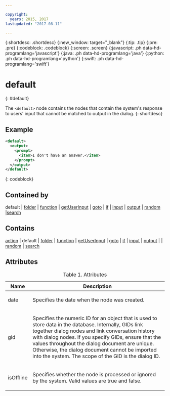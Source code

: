 ```yaml
---

copyright:
  years: 2015, 2017
lastupdated: "2017-08-11"

---
```


{:shortdesc: .shortdesc}
{:new_window: target="_blank"}
{:tip: .tip}
{:pre: .pre}
{:codeblock: .codeblock}
{:screen: .screen}
{:javascript: .ph data-hd-programlang='javascript'}
{:java: .ph data-hd-programlang='java'}
{:python: .ph data-hd-programlang='python'}
{:swift: .ph data-hd-programlang='swift'}

# default
{: #default}

The `<default>` node contains the nodes that contain the system's response to users' input that cannot be matched to output in the dialog.
{: shortdesc}

## Example

```xml
<default>
  <output>
    <prompt>
      <item>I don't have an answer.</item>
    </prompt>
  </output>
</default>
```
{: codeblock}

## Contained by

default | [folder](/docs/services/dialog/folder.html) | [function](/docs/services/dialog/function.html) | [getUserInput](/docs/services/dialog/getUserInput.html) | [goto](/docs/services/dialog/goto.html) | [if](/docs/services/dialog/if.html) | [input](/docs/services/dialog/input.html) | [output](/docs/services/dialog/output.html) | [random](/docs/services/dialog/random.html) |[search](/docs/services/dialog/search.html)

## Contains

[action](/docs/services/dialog/action.html) | default | [folder](/docs/services/dialog/folder.html) | [function](/docs/services/dialog/function.html) | [getUserInput](/docs/services/dialog/getUserInput.html) | [goto](/docs/services/dialog/goto.html) | [if](/docs/services/dialog/if.html) | [input](/docs/services/dialog/input.html) | [output](/docs/services/dialog/output.html) | | [random](/docs/services/dialog/random.html) | [search](/docs/services/dialog/search.html)

## Attributes

<table>
<caption>Table 1. Attributes</caption>
<thead><tr><th>Name</th>
<th>Description</th>
</tr>
</thead>
<tbody><tr><td><p>
date
</p></td>
<td><p>
Specifies the date when the node was created.
</p></td>
</tr>
<tr><td><p>
gid
</p></td>
<td><p>
Specifies the numeric ID for an
object that is used to store data in the database. Internally, GIDs
link together dialog nodes and link conversation history with dialog
nodes. If you specify GIDs, ensure that the values throughout the
dialog document are unique. Otherwise, the dialog document cannot
be imported into the system. The scope of the GID is the dialog ID.
</p></td>
</tr>
<tr><td><p>
isOffline
</p></td>
<td><p>
Specifies whether the node is processed
or ignored by the system. Valid values are true and false.
</p></td>
</tr>
</tbody>
</table>
